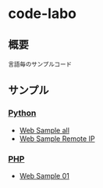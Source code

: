 # code-labo


## 概要

```
言語毎のサンプルコード
```

## サンプル

### [Python](./python)

+ [Web Sample all](./web-sample-all)
+ [Web Sample Remote IP](./web-sample-remoteip)

### [PHP](./php)

+ [Web Sample 01](./web-sample-01)